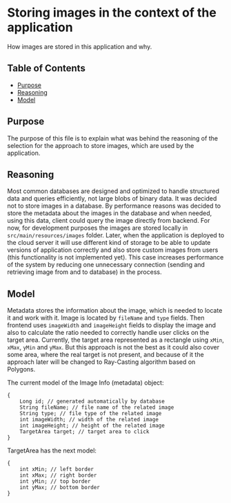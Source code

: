 # Storing images in the context of the application
How images are stored in this application and why.

## Table of Contents
- [Purpose](#purpose)
- [Reasoning](#reasoning)
- [Model](#model)


## Purpose
The purpose of this file is to explain what was behind the reasoning of the selection for the approach to store images, which are used by the application.

## Reasoning
Most common databases are designed and optimized to handle structured data and queries efficiently, not large blobs of binary data. It was decided not to store images in a database. By performance reasons was decided to store the metadata about the images in the database and when needed, using this data, client could query the image directly from backend.
For now, for development purposes the images are stored locally in `src/main/resources/images` folder. Later, when the application is deployed to the cloud server it will use different kind of storage to be able to update versions of application correctly and also store custom images from users (this functionality is not implemented yet).
This case increases performance of the system by reducing one unnecessary connection (sending and retrieving image from and to database) in the process.

## Model
Metadata stores the information about the image, which is needed to locate it and work with it.
Image is located by `fileName` and `type` fields. Then frontend uses `imageWidth` and `imageHeight` fields to display the image and also to calculate the ratio needed to correctly handle user clicks on the target area. Currently, the target area represented as a rectangle using `xMin`, `xMax`, `yMin` and `yMax`. But this approach is not the best as it could also cover some area, where the real target is not present, and because of it the approach later will be changed to Ray-Casting algorithm based on Polygons.

The current model of the Image Info (metadata) object:

```
{
    Long id; // generated automatically by database
    String fileName; // file name of the related image
    String type; // file type of the related image
    int imageWidth; // width of the related image
    int imageHeight; // height of the related image
    TargetArea target; // target area to click
}
```
TargetArea has the next model:
```
{
    int xMin; // left border
    int xMax; // right border
    int yMin; // top border
    int yMax; // bottom border
}
```